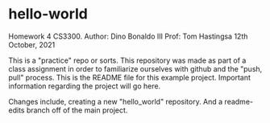 # hello-world
Homework 4 CS3300. 
Author: Dino Bonaldo III
Prof: Tom Hastingsa
12th October, 2021

This is a "practice" repo or sorts. This repository was made as part of a class assignment in order to familiarize ourselves with github and the "push, pull" process. This is the README file for this example project. Important information regarding the project will go here. 

Changes include, creating a new "hello_world" repository. And a readme-edits branch off of the main project.
